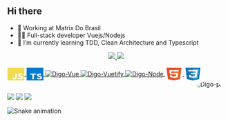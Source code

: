 ## Hi there 
- 🔨 Working at Matrix Do Brasil
- 👨‍💻 Full-stack developer Vuejs/Nodejs
- 🌱 I’m currently learning TDD, Clean Architecture and Typescript

<div align="center">
  <a href="https://github.com/digo-testi">
  <img height="180em" src="https://github-readme-stats.vercel.app/api?username=digo-testi&show_icons=true&theme=dracula&include_all_commits=true&count_private=true"/>
  <img height="180em" src="https://github-readme-stats.vercel.app/api/top-langs/?username=digo-testi&layout=compact&langs_count=7&theme=dracula"/>
</div>
<div style="display: inline_block"><br>
  <img align="center" alt="Digo-Js" height="30" width="40" src="https://raw.githubusercontent.com/devicons/devicon/master/icons/javascript/javascript-plain.svg">
  <img align="center" alt="Digo-Ts" height="30" width="40" src="https://raw.githubusercontent.com/devicons/devicon/master/icons/typescript/typescript-plain.svg">
  <img align="center" alt="Digo-Vue" height="30" width="40" src="https://cdn.jsdelivr.net/gh/devicons/devicon/icons/vuejs/vuejs-original.svg">
  <img align="center" alt="Digo-Vuetify" height="30" width="40" src="https://cdn.jsdelivr.net/gh/devicons/devicon/icons/vuetify/vuetify-original.svg">
  <img align="center" alt="Digo-Node" height="30" width="40"  src="https://cdn.jsdelivr.net/gh/devicons/devicon/icons/nodejs/nodejs-original.svg">
  <img align="center" alt="Digo-HTML" height="30" width="40" src="https://raw.githubusercontent.com/devicons/devicon/master/icons/html5/html5-original.svg">
  <img align="center" alt="Digo-CSS" height="30" width="40" src="https://raw.githubusercontent.com/devicons/devicon/master/icons/css3/css3-original.svg">
  <img align="right" alt="Digo-pic" height="150" style="border-radius:50px;" src="https://instagram.fplu33-1.fna.fbcdn.net/v/t51.2885-19/277418527_299288178953626_5163987313662244174_n.jpg?stp=dst-jpg_s320x320&_nc_ht=instagram.fplu33-1.fna.fbcdn.net&_nc_cat=110&_nc_ohc=wqErzz3OAOAAX-B7hZ3&tn=XCpZ5dePKSEYPY9d&edm=AOQ1c0wBAAAA&ccb=7-5&oh=00_AfCm2gDVOgApoSkq_b69m-Sn9TGu3O5wgilpnd6E13RiQQ&oe=639ECEB9&_nc_sid=8fd12b">
</div>
  
  ##
 
<div> 
 
  <a href="https://www.instagram.com/die_testi/" target="_blank"><img src="https://img.shields.io/badge/-Instagram-%23E4405F?style=for-the-badge&logo=instagram&logoColor=white" target="_blank"></a>
  <a href = "mailto:ditedisi@gmail.com"><img src="https://img.shields.io/badge/-Gmail-%23333?style=for-the-badge&logo=gmail&logoColor=white" target="_blank"></a>
  <a href="https://www.linkedin.com/in/diego-testi-902b72223/" target="_blank"><img src="https://img.shields.io/badge/-LinkedIn-%230077B5?style=for-the-badge&logo=linkedin&logoColor=white" target="_blank"></a> 
  
  ![Snake animation](https://github.com/digo-testi/digo-testi/blob/output/github-contribution-grid-snake.svg)
 

</div>
